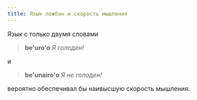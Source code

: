 ```yaml
---
title: Язык ложбан и скорость мышления
---
```


<div class="lojbo simple_blockquotes"></div>

Язык с только двумя словами

> **be'uro'o**
> _Я голоден!_

и

> **be'unairo'o**
> _Я не голоден!_

вероятно обеспечивал бы наивысшую скорость мышления.